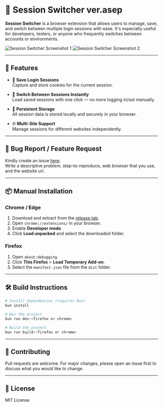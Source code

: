 # 🔄 Session Switcher ver.asep

**Session Switcher** is a browser extension that allows users to manage, save, and switch between multiple login sessions with ease. It's especially useful for developers, testers, or anyone who frequently switches between accounts or environments.

![Session Switcher Screenshot 1](https://github.com/user-attachments/assets/7d3a0d5b-d760-4c66-8d67-2d6b6bb0add1)
![Session Switcher Screenshot 2](https://github.com/user-attachments/assets/27d8ab68-9a21-4346-a13f-c5f809701328)

---
## 🚀 Features

- 🔐 **Save Login Sessions**  
  Capture and store cookies for the current session.

- 🔄 **Switch Between Sessions Instantly**  
  Load saved sessions with one click — no more logging in/out manually.

- 💾 **Persistent Storage**  
  All session data is stored locally and securely in your browser.

- 🌐 **Multi-Site Support**  
  Manage sessions for different websites independently.

---

## 🐞 Bug Report / Feature Request

Kindly create an issue [here](https://github.com/kuronekony4n/session-switcher/issues).
<br>Write a descriptive problem, step-to-reproduce, web browser that you use, and the website url.

---

## 📦 Manual Installation

### Chrome / Edge

1. Download and extract from the [release tab](https://github.com/kuronekony4n/session-switcher/releases).
2. Open `chrome://extensions/` in your browser.
3. Enable **Developer mode**.
4. Click **Load unpacked** and select the downloaded folder.

### Firefox

1. Open `about:debugging`.
2. Click **This Firefox** > **Load Temporary Add-on**.
3. Select the `manifest.json` file from the `dist` folder.

---

## 🛠️ Build Instructions

```bash
# Install dependencies (requires Bun)
bun install

# Dev the project
bun run dev:<firefox or chrome>

# Build the project
bun run build:<firefox or chrome>
```

---

## 🙌 Contributing

Pull requests are welcome. For major changes, please open an issue first to discuss what you would like to change.

---

## 📜 License

MIT License
